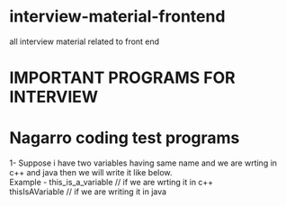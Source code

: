 # interview-material-frontend
all interview material related to front end

# IMPORTANT PROGRAMS FOR INTERVIEW

# Nagarro coding test programs

1- Suppose i have two variables having same name and we are wrting in c++ and java then we will write it like below. <br>
   Example - this_is_a_variable        // if we are wrting it in c++  <br>
              thisIsAVariable          // if we are writing it in java
              
